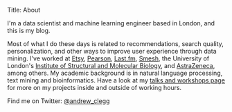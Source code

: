 Title: About

I'm a data scientist and machine learning engineer based in London, and this is my blog.

Most of what I do these days is related to recommendations, search quality, personalization, and other ways to improve user experience through data mining. I've worked at [Etsy](http://etsy.com/), [Pearson](http://labs.pearson.com/), [Last.fm](http://last.fm/), [Smesh](http://sme.sh/), the University of London's [Institute of Structural and Molecular Biology](http://www.ismb.lon.ac.uk/), and [AstraZeneca](http://www.astrazeneca.co.uk/), among others. My academic background is in natural language processing, text mining and bioinformatics. Have a look at my [talks and workshops page](Talks.html) for more on my projects inside and outside of working hours.

Find me on Twitter: [@andrew_clegg](https://twitter.com/andrew_clegg)

